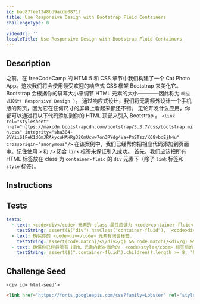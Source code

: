 ```yaml
---
id: bad87fee1348bd9acde08712
title: Use Responsive Design with Bootstrap Fluid Containers
challengeType: 0

videoUrl: ''
localeTitle: Use Responsive Design with Bootstrap Fluid Containers
---
```


## Description
<section id='description'>
之前，在 freeCodeCamp 的 HTML5 和 CSS 章节中我们构建了一个 Cat Photo App。这次我们将会使用最受欢迎的响应式 CSS 框架 Bootstrap 来美化它。
Bootstrap 会根据你的屏幕大小来调节 HTML 元素的大小————因此称为 <code>响应式设计( Responsive Design )</code>。
通过响应式设计，我们将无需额外设计一个手机版的网页，因为它在任何尺寸的屏幕上看起来都还不错。
无论开发什么应用，你都可以通过将以下代码添加到你的 HTML 顶部来引入 Bootstrap 。
<code>&#60;link rel="stylesheet" href="https://maxcdn.bootstrapcdn.com/bootstrap/3.3.7/css/bootstrap.min.css" integrity="sha384-BVYiiSIFeK1dGmJRAkycuHAHRg32OmUcww7on3RYdg4Va+PmSTsz/K68vbdEjh4u" crossorigin="anonymous"/&#62;</code>
在该案例中，我们已经帮你把相应代码添加到页面中。记住使用 <code>></code> 和 <code>/></code> 闭合 <code>link</code> 标签来保证引入成功。
首先，我们应该把所有 HTML 标签放在 class 为 <code>container-fluid</code> 的 <code>div</code> 元素下（除了 <code>link</code> 标签和 <code>style</code> 标签）。
</section>

## Instructions
<section id='instructions'>

</section>

## Tests
<section id='tests'>

```yml
tests:
  - text: <code>div</code> 元素的 class 属性应该为 <code>container-fluid</code>。
    testString: assert($("div").hasClass("container-fluid"), '<code>div</code> 元素的 class 属性应该为 <code>container-fluid</code>。');
  - text: 确保你的 <code>div</code> 元素有闭合标签.
    testString: assert(code.match(/<\/div>/g) && code.match(/<div/g) && code.match(/<\/div>/g).length === code.match(/<div/g).length, '确保你的 <code>div</code> 元素有闭合标签。');
  - text: 确保你已经将所有 HTML 元素内嵌在闭合的  <code>style</code> 标签后的 <code>.container-fluid</code> 元素中。
    testString: assert($(".container-fluid").children().length >= 8, '确保你已经将所有 HTML 元素内嵌在闭合的  <code>style</code> 标签后的 <code>.container-fluid</code> 元素中。');

```

</section>

## Challenge Seed
<section id='challengeSeed'>

    <div id='html-seed'>
```html
<link href="https://fonts.googleapis.com/css?family=Lobster" rel="stylesheet" type="text/css">,<style>,  .red-text {,    color: red;,  },,  h2 {,    font-family: Lobster, Monospace;,  },,  p {,    font-size: 16px;,    font-family: Monospace;,  },,  .thick-green-border {,    border-color: green;,    border-width: 10px;,    border-style: solid;,    border-radius: 50%;,  },,  .smaller-image {,    width: 100px;,  },</style>,,<h2 class="red-text">CatPhotoApp</h2>,,<p>Click here for <a href="#">cat photos</a>.</p>,,<a href="#"><img class="smaller-image thick-green-border" src="https://bit.ly/fcc-relaxing-cat" alt="A cute orange cat lying on its back."></a>,,<p>Things cats love:</p>,<ul>,  <li>cat nip</li>,  <li>laser pointers</li>,  <li>lasagna</li>,</ul>,<p>Top 3 things cats hate:</p>,<ol>,  <li>flea treatment</li>,  <li>thunder</li>,  <li>other cats</li>,</ol>,<form action="/submit-cat-photo">,  <label><input type="radio" name="indoor-outdoor"> Indoor</label>,  <label><input type="radio" name="indoor-outdoor"> Outdoor</label>,  <label><input type="checkbox" name="personality"> Loving</label>,  <label><input type="checkbox" name="personality"> Lazy</label>,  <label><input type="checkbox" name="personality"> Crazy</label>,  <input type="text" placeholder="cat photo URL" required>,  <button type="submit">Submit</button>,</form>
```





</div>





</section>

              